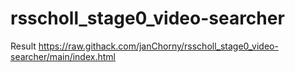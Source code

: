 # rsscholl_stage0_video-searcher

Result https://raw.githack.com/janChorny/rsscholl_stage0_video-searcher/main/index.html